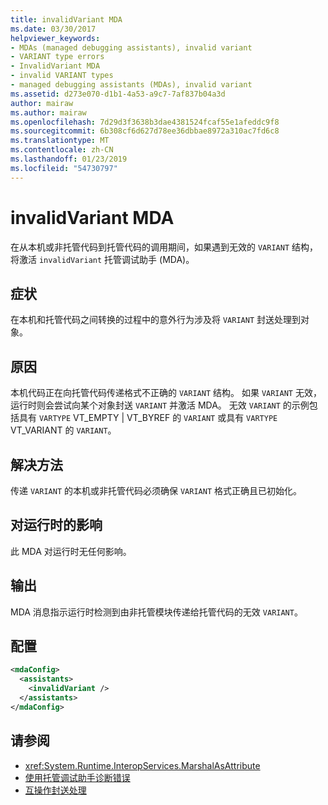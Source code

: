 ```yaml
---
title: invalidVariant MDA
ms.date: 03/30/2017
helpviewer_keywords:
- MDAs (managed debugging assistants), invalid variant
- VARIANT type errors
- InvalidVariant MDA
- invalid VARIANT types
- managed debugging assistants (MDAs), invalid variant
ms.assetid: d273e070-d1b1-4a53-a9c7-7af837b04a3d
author: mairaw
ms.author: mairaw
ms.openlocfilehash: 7d29d3f3638b3dae4381524fcaf55e1afeddc9f8
ms.sourcegitcommit: 6b308cf6d627d78ee36dbbae8972a310ac7fd6c8
ms.translationtype: MT
ms.contentlocale: zh-CN
ms.lasthandoff: 01/23/2019
ms.locfileid: "54730797"
---
```

# <a name="invalidvariant-mda"></a>invalidVariant MDA
在从本机或非托管代码到托管代码的调用期间，如果遇到无效的 `VARIANT` 结构，将激活 `invalidVariant` 托管调试助手 (MDA)。  
  
## <a name="symptoms"></a>症状  
 在本机和托管代码之间转换的过程中的意外行为涉及将 `VARIANT` 封送处理到对象。  
  
## <a name="cause"></a>原因  
 本机代码正在向托管代码传递格式不正确的 `VARIANT` 结构。  如果 `VARIANT` 无效，运行时则会尝试向某个对象封送 `VARIANT` 并激活 MDA。 无效 `VARIANT` 的示例包括具有 `VARTYPE` VT_EMPTY &#124; VT_BYREF 的 `VARIANT` 或具有 `VARTYPE` VT_VARIANT 的 `VARIANT`。  
  
## <a name="resolution"></a>解决方法  
 传递 `VARIANT` 的本机或非托管代码必须确保 `VARIANT` 格式正确且已初始化。  
  
## <a name="effect-on-the-runtime"></a>对运行时的影响  
 此 MDA 对运行时无任何影响。  
  
## <a name="output"></a>输出  
 MDA 消息指示运行时检测到由非托管模块传递给托管代码的无效 `VARIANT`。  
  
## <a name="configuration"></a>配置  
  
```xml  
<mdaConfig>  
  <assistants>  
    <invalidVariant />  
  </assistants>  
</mdaConfig>  
```  
  
## <a name="see-also"></a>请参阅
- <xref:System.Runtime.InteropServices.MarshalAsAttribute>
- [使用托管调试助手诊断错误](../../../docs/framework/debug-trace-profile/diagnosing-errors-with-managed-debugging-assistants.md)
- [互操作封送处理](../../../docs/framework/interop/interop-marshaling.md)
